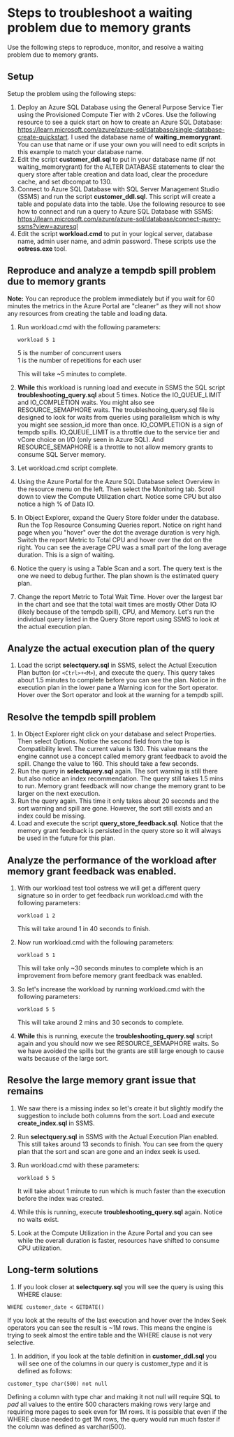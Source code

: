 # Steps to troubleshoot a waiting problem due to memory grants

Use the following steps to reproduce, monitor, and resolve a waiting problem due to memory grants.

## Setup

Setup the problem using the following steps:

1. Deploy an Azure SQL Database using the General Purpose Service Tier using the Provisioned Compute Tier with 2 vCores. Use the following resource to see a quick start on how to create an Azure SQL Database: <https://learn.microsoft.com/azure/azure-sql/database/single-database-create-quickstart>. I used the database name of **waiting_memorygrant**. You can use that name or if use your own you will need to edit scripts in this example to match your database name.
1. Edit the script **customer_ddl.sql** to put in your database name (if not waiting_memorygrant) for the ALTER DATABASE statements to clear the query store after table creation and data load, clear the procedure cache, and set dbcompat to 130.
1. Connect to Azure SQL Database with SQL Server Management Studio (SSMS) and run the script **customer_ddl.sql**. This script will create a table and populate data into the table. Use the following resource to see how to connect and run a query to Azure SQL Database with SSMS: <https://learn.microsoft.com/azure/azure-sql/database/connect-query-ssms?view=azuresql>
1. Edit the script **workload.cmd** to put in your logical server, database name, admin user name, and admin password. These scripts use the **ostress.exe** tool.

## Reproduce and analyze a tempdb spill problem due to memory grants

**Note:** You can reproduce the problem immediately but if you wait for 60 minutes the metrics in the Azure Portal are "cleaner" as they will not show any resources from creating the table and loading data.

1. Run workload.cmd with the following parameters:

    `workload 5 1`

    5 is the number of concurrent users<br>
    1 is the number of repetitions for each user

    This will take ~5 minutes to complete.

1. **While** this workload is running load and execute in SSMS the SQL script **troubleshooting_query.sql** about 5 times. Notice the IO_QUEUE_LIMIT and IO_COMPLETION waits. You might also see RESOURCE_SEMAPHORE waits. The troubleshooing_query.sql file is designed to look for waits from queries using parallelism which is why you might see session_id more than once. IO_COMPLETION is a sign of tempdb spills. IO_QUEUE_LIMIT is a throttle due to the service tier and vCore choice on I/O (only seen in Azure SQL). And RESOURCE_SEMAPHORE is a throttle to not allow memory grants to consume SQL Server memory.
1. Let workload.cmd script complete.
1. Using the Azure Portal for the Azure SQL Database select Overview in the resource menu on the left. Then select the Monitoring tab. Scroll down to view the Compute Utilization chart. Notice some CPU but also notice a high % of Data IO.
1. In Object Explorer, expand the Query Store folder under the database. Run the Top Resource Consuming Queries report. Notice on right hand page when you "hover" over the dot the average duration is very high. Switch the report Metric to Total CPU and hover over the dot on the right. You can see the average CPU was a small part of the long average duration. This is a sign of waiting.
1. Notice the query is using a Table Scan and a sort. The query text is the one we need to debug further. The plan shown is the estimated query plan.
1. Change the report Metric to Total Wait Time. Hover over the largest bar in the chart and see that the total wait times are mostly Other Data IO (likely because of the tempdb spill), CPU, and Memory. Let's run the individual query listed in the Query Store report using SSMS to look at the actual execution plan.

## Analyze the actual execution plan of the query

1. Load the script **selectquery.sql** in SSMS, select the Actual Execution Plan button (or `<Ctrl>+<M>`), and execute the query. This query takes about 1.5 minutes to complete before you can see the plan. Notice in the execution plan in the lower pane a Warning icon for the Sort operator. Hover over the Sort operator and look at the warning for a tempdb spill.

## Resolve the tempdb spill problem

1. In Object Explorer right click on your database and select Properties. Then select Options. Notice the second field from the top is Compatibility level. The current value is 130. This value means the engine cannot use a concept called memory grant feedback to avoid the spill. Change the value to 160. This should take a few seconds.
1. Run the query in **selectquery.sql** again. The sort warning is still there but also notice an index recommendation. The query still takes 1.5 mins to run. Memory grant feedback will now change the memory grant to be larger on the next execution.
1. Run the query again. This time it only takes about 20 seconds and the sort warning and spill are gone. However, the sort still exists and an index could be missing.
1. Load and execute the script **query_store_feedback.sql**. Notice that the memory grant feedback is persisted in the query store so it will always be used in the future for this plan.

## Analyze the performance of the workload after memory grant feedback was enabled.

1. With our workload test tool ostress we will get a different query signature so in order to get feedback run workload.cmd with the following parameters:

   `workload 1 2`
    
    This will take around 1 in 40 seconds to finish.

1. Now run workload.cmd with the following parameters:

    `workload 5 1`
 
    This will take only ~30 seconds minutes to complete which is an improvement from before memory grant feedback was enabled. 

1. So let's increase the workload by running workload.cmd with the following parameters:

    `workload 5 5`

    This will take around 2 mins and 30 seconds to complete.

1. **While** this is running, execute the **troubleshooting_query.sql** script again and you should now we see RESOURCE_SEMAPHORE waits. So we have avoided the spills but the grants are still large enough to cause waits because of the large sort.

## Resolve the large memory grant issue that remains

1. We saw there is a missing index so let's create it but slightly modify the suggestion to include both columns from the sort. Load and execute **create_index.sql** in SSMS.
1. Run **selectquery.sql** in SSMS with the Actual Execution Plan enabled. This still takes around 13 seconds to finish. You can see from the query plan that the sort and scan are gone and an index seek is used.
1. Run workload.cmd with these parameters:

    `workload 5 5`

    It will take about 1 minute to run which is much faster than the execution before the index was created.

1. While this is running, execute **troubleshooting_query.sql** again. Notice no waits exist.
1. Look at the Compute Utilization in the Azure Portal and you can see while the overall duration is faster, resources have shifted to consume CPU utilization.

## Long-term solutions

1. If you look closer at **selectquery.sql** you will see the query is using this WHERE clause:

`WHERE customer_date < GETDATE()`

If you look at the results of the last execution and hover over the Index Seek operators you can see the result is ~1M rows. This means the engine is trying to seek almost the entire table and the WHERE clause is not very selective.
1. In addition, if you look at the table definition in **customer_ddl.sql** you will see one of the columns in our query is customer_type and it is defined as follows:

`customer_type char(500) not null`

Defining a column with type char and making it not null will require SQL to *pad* all values to the entire 500 characters making rows very large and requiring more pages to seek even for 1M rows. It is possible that even if the WHERE clause needed to get 1M rows, the query would run much faster if the column was defined as varchar(500).